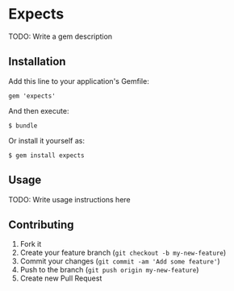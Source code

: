 # Expects

TODO: Write a gem description

## Installation

Add this line to your application's Gemfile:

    gem 'expects'

And then execute:

    $ bundle

Or install it yourself as:

    $ gem install expects

## Usage

TODO: Write usage instructions here

## Contributing

1. Fork it
2. Create your feature branch (`git checkout -b my-new-feature`)
3. Commit your changes (`git commit -am 'Add some feature'`)
4. Push to the branch (`git push origin my-new-feature`)
5. Create new Pull Request
